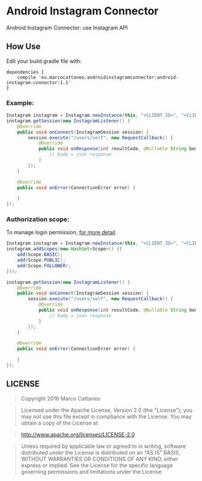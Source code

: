 # Android Instagram Connector
Android Instagram Connector: use Instagram API

## How Use
Edit your build.gradle file with:

```
dependencies {
    compile 'eu.marcocattaneo.androidinstagramconnector:android-instagram-connector:1.1'
}
```

### Example:

```java
Instagram instagram = Instagram.newInstance(this, "<CLIENT_ID>", "<CLIENT_SECRET>", "http://callback");
instagram.getSession(new InstagramListener() {
    @Override
    public void onConnect(InstagramSession session) {
        session.execute("/users/self", new RequestCallback() {
            @Override
            public void onResponse(int resultCode, @Nullable String body) {
                // body = json response
            }
        });
    }

    @Override
    public void onError(ConnectionError error) {

    }
});
```
### Authorization scope:
To manage login permission, [for more detail](https://www.instagram.com/developer/authorization/) .
```java
Instagram instagram = Instagram.newInstance(this, "<CLIENT_ID>", "<CLIENT_SECRET>", "http://callback");
instagram.addScopes(new HashSet<Scope>() {{
    add(Scope.BASIC);
    add(Scope.PUBLIC);
    add(Scope.FOLLOWER);
}});

instagram.getSession(new InstagramListener() {
    @Override
    public void onConnect(InstagramSession session) {
        session.execute("/users/self", new RequestCallback() {
            @Override
            public void onResponse(int resultCode, @Nullable String body) {
                // body = json response
            }
        });
    }

    @Override
    public void onError(ConnectionError error) {

    }
});
```
## LICENSE

> Copyright 2016 Marco Cattaneo

> Licensed under the Apache License, Version 2.0 (the "License");
> you may not use this file except in compliance with the License.
> You may obtain a copy of the License at

>    http://www.apache.org/licenses/LICENSE-2.0

> Unless required by applicable law or agreed to in writing, software
> distributed under the License is distributed on an "AS IS" BASIS,
> WITHOUT WARRANTIES OR CONDITIONS OF ANY KIND, either express or implied.
> See the License for the specific language governing permissions and
> limitations under the License.
